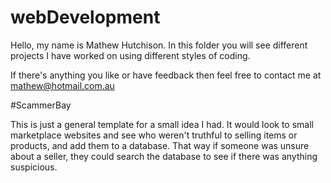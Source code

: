 # webDevelopment

Hello, my name is Mathew Hutchison.
In this folder you will see different projects I have worked on using different styles of coding.

If there's anything you like or have feedback then feel free to contact me at mathew@hotmail.com.au

#ScammerBay

This is just a general template for a small idea I had. It would look to small marketplace websites and see who weren't truthful to selling items or products, and add them to a database. That way if someone was unsure about a seller, they could search the database to see if there was anything suspicious. 
